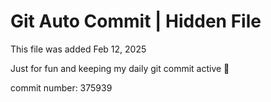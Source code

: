 # Git Auto Commit | Hidden File

This file was added Feb 12, 2025

Just for fun and keeping my daily git commit active 🤪

commit number: 375939
